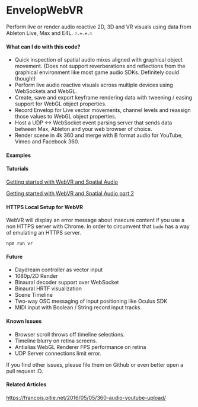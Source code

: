 EnvelopWebVR
===================
Perform live or render audio reactive 2D, 3D and VR visuals using data from Ableton Live, Max and E4L. 
=.+.+.=

#### What can I do with this code?
- Quick inspection of spatial audio mixes aligned with graphical object movement. 
(Does not support reverberations and reflections from the graphical environment like most game audio SDKs. Definitely could though!)
- Perform live audio reactive visuals across multiple devices using WebSockets and WebGL.
- Create, save and export keyframe rendering data with tweening / easing support for WebGL object properties.
- Record Envelop for Live vector movements, channel levels and reassign those values to WebGL object properties.
- Host a UDP <-> WebSocket event parsing server that sends data between Max, Ableton and your web browser of choice.
- Render scene in 4k 360 and merge with B format audio for YouTube, Vimeo and Facebook 360. 

#### Examples

#### Tutorials
[Getting started with WebVR and Spatial Audio](http://chasefarmer.com/articles/2017-01-09-getting-started-with-webvr-and-spatial-audio/)

[Getting started with WebVR and Spatial Audio part 2](http://chasefarmer.com/articles/2017-02-16-webvr-and-spatial-audio-part-2/)

#### HTTPS Local Setup for WebVR
WebVR will display an error message about insecure content if you use a non HTTPS server with Chrome. In order to circumvent that `budo` has a way of emulating
an HTTPS server.
        
    npm run vr

#### Future 
- Daydream controller as vector input
- 1080p/2D Render
- Binaural decoder support over WebSocket
- Binaural HRTF visualization
- Scene Timeline
- Two-way OSC messaging of input positioning like Oculus SDK
- MIDI input with Boolean / String record input tracks.

#### Known Issues
- Browser scroll throws off timeline selections.
- Timeline blurry on retina screens. 
- Antialias WebGL Renderer FPS performance on retina
- UDP Server connections limit error.

If you find other issues, please file them on Github or even better open a pull request :D.

#### Related Articles 

https://francois.pitie.net/2016/05/05/360-audio-youtube-upload/
